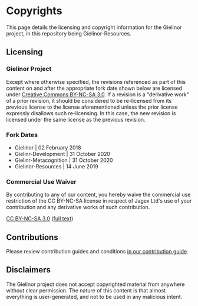 # Copyrights

This page details the licensing and copyright information for the Gielinor project, in this repository being Gielinor-Resources.

## Licensing

### Gielinor Project

Except where otherwise specified, the revisions referenced as part of this content on and after the appropriate fork date shown below are licensed under [ Creative Commons BY-NC-SA 3.0](https://creativecommons.org/licenses/by-nc-sa/3.0/). If a revision is a "derivative work" of a prior revision, it should be considered to be re-licensed from its previous license to the license aforementioned unless the prior license expressly disallows such re-licensing. In this case, the new revision is licensed under the same license as the previous revision.

### Fork Dates

- Gielinor | 02 February 2018
- Gielinr-Development | 31 October 2020
- Gielinr-Metacognition | 31 October 2020
- Gielinor-Resources | 14 June 2019

### Commercial Use Waiver

By contributing to any of our content, you hereby waive the commercial use restriction of the CC BY-NC-SA license in respect of Jagex Ltd's use of your contribution and any derivative works of such contribution. 

[CC BY-NC-SA 3.0](https://creativecommons.org/licenses/by-nc-sa/3.0/) ([full text](https://creativecommons.org/licenses/by-nc-sa/3.0/legalcode))

## Contributions

Please review contribution guides and conditions [in our contribution guide](CONTRIBUTING.md).

## Disclaimers

The Gielinor project does not accept copyrighted material from anywhere without clear permission. The nature of this content is that almost everything is user-generated, and not to be used in any malicious intent.